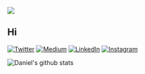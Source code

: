 ![](https://codingcat.codes/wp-content/uploads/2017/08/l2-300x235.png)
## Hi

[![Twitter](https://img.shields.io/badge/twitter-1DA1F2.svg?style=for-the-badge&logo=twitter&logoColor=white)](https://twitter.com/SrNice_)
[![Medium](https://img.shields.io/badge/medium-292929.svg?style=for-the-badge&logo=medium&logoColor=white)](https://medium.com/@daniel.ceinos)
[![LinkedIn](https://img.shields.io/badge/linkedin-0077B5.svg?style=for-the-badge&logo=linkedin&logoColor=white)](https://www.linkedin.com/in/daniel-ceinos/)
[![Instagram](https://img.shields.io/badge/instagram-E4405F.svg?style=for-the-badge&logo=instagram&logoColor=white)](https://www.instagram.com/srnice)

![Daniel's github stats](https://github-readme-stats.vercel.app/api?username=danielceinos&show_icons=true&title_color=fff&icon_color=79ff97&text_color=9f9f9f&bg_color=151515)
